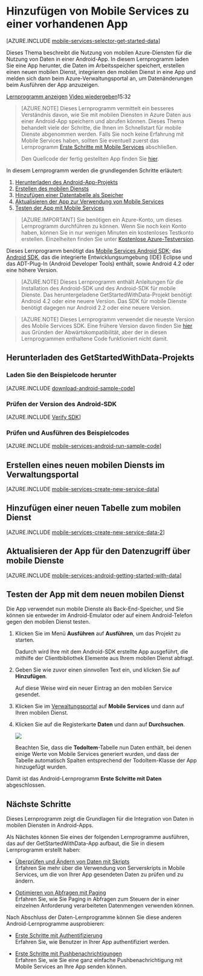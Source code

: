 ﻿<properties 
	pageTitle="Erste Schritte mit Daten (Android) | Mobile Dev Center" 
	description="Erfahren Sie mehr über die ersten Schritte bei der Verwendung von Mobile Services zur Nutzung von Daten in Ihrer Android-App." 
	services="mobile-services" 
	documentationCenter="android" 
	authors="RickSaling" 
	manager="dwrede" 
	editor=""/>

<tags 
	ms.service="mobile-services" 
	ms.workload="mobile" 
	ms.tgt_pltfrm="mobile-android" 
	ms.devlang="java" 
	ms.topic="article" 
	ms.date="02/06/2015" 
	ms.author="ricksal,glenga"/>

# Hinzufügen von Mobile Services zu einer vorhandenen App

[AZURE.INCLUDE [mobile-services-selector-get-started-data](../includes/mobile-services-selector-get-started-data-EC.md)]

<div class="dev-onpage-video-clear clearfix">
<div class="dev-onpage-left-content">

<p>Dieses Thema beschreibt die Nutzung von mobilen Azure-Diensten für die Nutzung von Daten in einer Android-App. In diesem Lernprogramm laden Sie eine App herunter, die Daten im Arbeitsspeicher speichert, erstellen einen neuen mobilen Dienst, integrieren den mobilen Dienst in eine App und melden sich dann beim Azure-Verwaltungsportal an, um Datenänderungen beim Ausführen der App anzuzeigen.</p>

</div>
<div class="dev-onpage-video-wrapper"><a href="http://channel9.msdn.com/Series/Windows-Azure-Mobile-Services/Android-Getting-Started-With-Data-Connecting-your-app-to-Windows-Azure-Mobile-Services" target="_blank" class="label">Lernprogramm anzeigen</a> <a style="background-image: url('/media/devcenter/mobile/videos/mobile-android-get-started-data-180x120.png') !important;" href="http://channel9.msdn.com/Series/Windows-Azure-Mobile-Services/Android-Getting-Started-With-Data-Connecting-your-app-to-Windows-Azure-Mobile-Services" target="_blank" class="dev-onpage-video"><span class="icon">Video wiedergeben</span></a><span class="time">15:32</span></div>
</div>

> [AZURE.NOTE] Dieses Lernprogramm vermittelt ein besseres Verständnis davon, wie Sie mit mobilen Diensten in Azure Daten aus einer Android-App speichern und abrufen können. Dieses Thema behandelt viele der Schritte, die Ihnen im Schnellstart für mobile Dienste abgenommen werden. Falls Sie noch keine Erfahrung mit Mobile Services haben, sollten Sie eventuell zuerst das Lernprogramm [Erste Schritte mit Mobile Services](/de-de/develop/mobile/tutorials/get-started-android-EC) abschließen.
> 
> Den Quellcode der fertig gestellten App finden Sie [hier](https://github.com/RickSaling/mobile-services-samples/tree/futures/GettingStartedWithData/Android/GetStartedWithData).


In diesem Lernprogramm werden die grundlegenden Schritte erläutert:

1. [Herunterladen des Android-App-Projekts] 
2. [Erstellen des mobilen Diensts]
3. [Hinzufügen einer Datentabelle als Speicher]
4. [Aktualisieren der App zur Verwendung von Mobile Services]
5. [Testen der App mit Mobile Services]

> [AZURE.IMPORTANT] Sie benötigen ein Azure-Konto, um dieses Lernprogramm durchführen zu können. Wenn Sie noch kein Konto haben, können Sie in nur wenigen Minuten ein kostenloses Testkonto erstellen. Einzelheiten finden Sie unter [Kostenlose Azure-Testversion](http://azure.microsoft.com/pricing/free-trial/?WT.mc_id=AED8DE357"%20target="_blank). 

Dieses Lernprogramm benötigt das [Mobile Services Android SDK]; das <a href="https://go.microsoft.com/fwLink/p/?LinkID=280125" target="_blank">Android SDK</a>, das die integrierte Entwicklungsumgebung (IDE) Eclipse und das ADT-Plug-In (Android Developer Tools) enthält, sowie Android 4.2 oder eine höhere Version. 

> [AZURE.NOTE] Dieses Lernprogramm enthält Anleitungen für die Installation des Android-SDK und des Android-SDK für mobile Dienste. Das heruntergeladene GetStartedWithData-Projekt benötigt Android 4.2 oder eine neuere Version. Das SDK für mobile Dienste benötigt dagegen nur Android 2.2 oder eine neuere Version.

<!-- -->

> [AZURE.NOTE] Dieses Lernprogramm verwendet die neueste Version des Mobile Services SDK. Eine frühere Version davon finden Sie <a href="http://go.microsoft.com/fwlink/p/?LinkID=280126"> hier</a> aus Gründen der Abwärtskompatibilität, aber der in diesen Lernprogrammen enthaltene Code funktioniert nicht damit.

<h2><a name="download-app"></a>Herunterladen des GetStartedWithData-Projekts</h2>

### Laden Sie den Beispielcode herunter

[AZURE.INCLUDE [download-android-sample-code](../includes/download-android-sample-code-EC.md)]

### Prüfen der Version des Android-SDK

[AZURE.INCLUDE [Verify SDK](../includes/mobile-services-verify-android-sdk-version-EC.md)]


### Prüfen und Ausführen des Beispielcodes

[AZURE.INCLUDE [mobile-services-android-run-sample-code](../includes/mobile-services-android-run-sample-code-EC.md)]

<h2><a name="create-service"></a>Erstellen eines neuen mobilen Diensts im Verwaltungsportal</h2>

[AZURE.INCLUDE [mobile-services-create-new-service-data](../includes/mobile-services-create-new-service-data.md)]

<h2><a name="add-table"></a>Hinzufügen einer neuen Tabelle zum mobilen Dienst</h2>

[AZURE.INCLUDE [mobile-services-create-new-service-data-2](../includes/mobile-services-create-new-service-data-2.md)]

<h2><a name="update-app"></a>Aktualisieren der App für den Datenzugriff über mobile Dienste</h2>

[AZURE.INCLUDE [mobile-services-android-getting-started-with-data](../includes/mobile-services-android-getting-started-with-data-EC.md)]


<h2><a name="test-app"></a>Testen der App mit dem neuen mobilen Dienst</h2>

Die App verwendet nun mobile Dienste als Back-End-Speicher, und Sie können sie entweder im Android-Emulator oder auf einem Android-Telefon gegen den mobilen Dienst testen.

1. Klicken Sie im Menü **Ausführen** auf **Ausführen**, um das Projekt zu starten.

	Dadurch wird Ihre mit dem Android-SDK erstellte App ausgeführt, die mithilfe der Clientbibliothek Elemente aus Ihrem mobilen Dienst abfragt.

5. Geben Sie wie zuvor einen sinnvollen Text ein, und klicken Sie auf **Hinzufügen**.

   	Auf diese Weise wird ein neuer Eintrag an den mobilen Service gesendet.

3. Klicken Sie im [Verwaltungsportal] auf **Mobile Services** und dann auf Ihren mobilen Dienst.

4. Klicken Sie auf die Registerkarte **Daten** und dann auf **Durchsuchen**.

   	![][9]
  
   	Beachten Sie, dass die **TodoItem**-Tabelle nun Daten enthält, bei denen einige Werte von Mobile Services generiert wurden, und dass der Tabelle automatisch Spalten entsprechend der TodoItem-Klasse der App hinzugefügt wurden.

Damit ist das Android-Lernprogramm **Erste Schritte mit Daten** abgeschlossen.

## <a name="next-steps"> </a>Nächste Schritte

Dieses Lernprogramm zeigt die Grundlagen für die Integration von Daten in mobilen Diensten in Android-Apps. 

Als Nächstes können Sie eines der folgenden Lernprogramme ausführen, das auf der GetStartedWithData-App aufbaut, die Sie in diesem Lernprogramm erstellt haben:

* [Überprüfen und Ändern von Daten mit Skripts]
  <br/>Erfahren Sie mehr über die Verwendung von Serverskripts in Mobile Services, um die von Ihrer App gesendeten Daten zu prüfen und zu ändern.

* [Optimieren von Abfragen mit Paging]
  <br/>Erfahren Sie, wie Sie Paging in Abfragen zum Steuern der in einer einzelnen Anforderung verarbeiteten Datenmengen verwenden können.

Nach Abschluss der Daten-Lernprogramme können Sie diese anderen Android-Lernprogramme ausprobieren:

* [Erste Schritte mit Authentifizierung] 
	<br/>Erfahren Sie, wie Benutzer in Ihrer App authentifiziert werden.

* [Erste Schritte mit Pushbenachrichtigungen] 
  <br/>Erfahren Sie, wie Sie eine ganz einfache Pushbenachrichtigung mit Mobile Services an Ihre App senden können.

<!-- Anchors. -->
[Herunterladen des Android-App-Projekts]: #download-app
[Erstellen des mobilen Diensts]: #create-service
[Hinzufügen einer Datentabelle als Speicher]: #add-table
[Aktualisieren der App zur Verwendung von Mobile Services]: #update-app
[Testen der App mit Mobile Services]: #test-app
[Nächste Schritte]:#next-steps

<!-- Images. -->
[8]: ./media/mobile-services-android-get-started-data/mobile-dashboard-tab.png
[9]: ./media/mobile-services-android-get-started-data/mobile-todoitem-data-browse.png
[12]: ./media/mobile-services-android-get-started-data/mobile-eclipse-project.png
[13]: ./media/mobile-services-android-get-started-data/mobile-quickstart-startup-android.png
[14]: ./media/mobile-services-android-get-started-data/mobile-services-import-android-workspace.png
[15]: ./media/mobile-services-android-get-started-data/mobile-services-import-android-project.png


<!-- URLs. -->
[Überprüfen und Ändern von Daten mit Skripts]: /de-de/develop/mobile/tutorials/validate-modify-and-augment-data-dotnet
[Optimieren von Abfragen mit Paging]: /de-de/develop/mobile/tutorials/add-paging-to-data-android
[Erste Schritte mit Mobile Services]: /de-de/develop/mobile/tutorials/get-started-android
[Erste Schritte mit Daten]: /de-de/develop/mobile/tutorials/get-started-with-data-android
[Erste Schritte mit Authentifizierung]: /de-de/develop/mobile/tutorials/get-started-with-users-android
[Erste Schritte mit Pushbenachrichtigungen]: /de-de/develop/mobile/tutorials/get-started-with-push-android

[Azure-Verwaltungsportal]: https://manage.windowsazure.com/
[Verwaltungsportal]: https://manage.windowsazure.com/
[Mobile Services Android SDK]: http://aka.ms/Iajk6q
[GitHub]:  http://go.microsoft.com/fwlink/p/?LinkID=282122
[Android-SDK]: https://go.microsoft.com/fwLink/p/?LinkID=280125

<!--HONumber=45--> 
